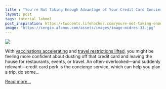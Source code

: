 ```yaml
---
title : "You're Not Taking Enough Advantage of Your Credit Card Concierge"
layout: post
tags: tutorial labnol
post_inspiration: https://twocents.lifehacker.com/youre-not-taking-enough-advantage-of-your-credit-card-c-1846608137
image: "https://sergio.afanou.com/assets/images/image-midres-33.jpg"
---
```


<img src="https://i.kinja-img.com/gawker-media/image/upload/s--OkJjlX8I--/c_fit,fl_progressive,q_80,w_636/ecsix7wpcwymunm5y1hh.jpg" /><p>With <a href="https://www.nytimes.com/live/2021/03/12/world/covid-19-coronavirus" target="_blank" rel="noopener noreferrer">vaccinations accelerating</a> and <a href="https://twitter.com/josh_wingrove/status/1378004942720544776?s=20" target="_blank" rel="noopener noreferrer">travel restrictions lifted</a>, you might be feeling more confident about dusting off that credit card and leaving the house for restaurants, events, or travel. An often-overlooked—and suddenly relevant—credit card perk is the concierge service, which can help you plan a trip, do some…</p><p><a href="https://twocents.lifehacker.com/youre-not-taking-enough-advantage-of-your-credit-card-c-1846608137">Read more...</a></p>